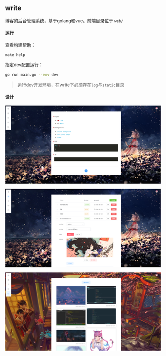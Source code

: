 ## write

博客的后台管理系统，基于golang和vue。前端目录位于 `web/`

#### 运行

查看构建帮助：
```
make help
```

指定dev配置运行：
```sh
go run main.go --env dev
```

> 运行dev开发环境，在write下必须存在`log`与`static`目录

#### 设计

![](https://raw.githubusercontent.com/moonprism/cdn/master/image/b-1.png)

![](https://raw.githubusercontent.com/moonprism/cdn/master/image/b-2.png)

![](https://raw.githubusercontent.com/moonprism/cdn/master/image/b-3.png)
